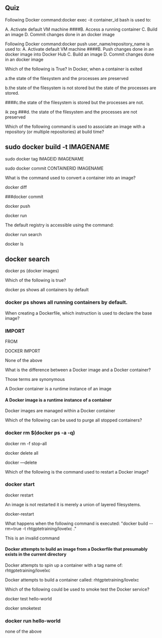 ## Quiz

Following Docker command:docker exec -it container_id bash is used to:

A. Activate default VM machine
####B. Access a running container
C. Build an image
D. Commit changes done in an docker image

 
 Following Docker command:docker push user_name/repository_name is used to:
A. 
Activate default VM machine
####B. 
Push changes done in an docker image into Docker Hub
C. 
Build an image
D. 
Commit changes done in an docker image


Which of the following is True? In Docker, when a container is exited


a.the state of the filesystem and the processes are preserved

b.the state of the filesystem is not stored but the state of the processes are stored.

####c.the state of the filesystem is stored but the processes are not.

ik zeg ###d. the state of the filesystem and the processes are not preserved


Which of the following command is used to associate an image with a repository (or multiple repositories) at build time?


## sudo docker build -t IMAGENAME

sudo docker tag IMAGEID IMAGENAME

sudo docker commit CONTAINERID IMAGENAME


What is the command used to convert a container into an image?


docker diff

###docker commit

docker push

 docker run
 
 
 The default registry is accessible using the command:


docker run search

docker ls

## docker search

docker ps (docker images)


Which of the following is true?


docker ps shows all containers by default

### docker ps shows all running containers by default.


When creating a Dockerfile, which instruction is used to declare the base image?

### IMPORT <base image>


FROM <base image>

DOCKER IMPORT <base image>

None of the above

What is the difference between a Docker image and a Docker container?

Those terms are synonymous


A Docker container is a runtime instance of an image

#### A Docker image is a runtime instance of a container

Docker images are managed within a Docker container

Which of the following can be used to purge all stopped containers?


### docker rm $(docker ps -a -q)

docker rm -f stop-all

docker delete all

docker —delete


Which of the following is the command used to restart a Docker image?


### docker start <imageId>

docker restart <imageId>

An image is not restarted it is merely a union of layered filesystems.

docker-restart <imageId>

What happens when the following command is executed: "docker build --rm=true -t rhtgptetraining/lovelxc ."

This is an invalid command


#### Docker attempts to build an image from a Dockerfile that presumably exists in the current directory

Docker attempts to spin up a container with a tag name of: rhtgptetraining/lovelxc

Docker attempts to build a container called: rhtgptetraining/lovelxc

Which of the following could be used to smoke test the Docker service?

docker test hello-world

docker smoketest


### docker run hello-world


none of the above
